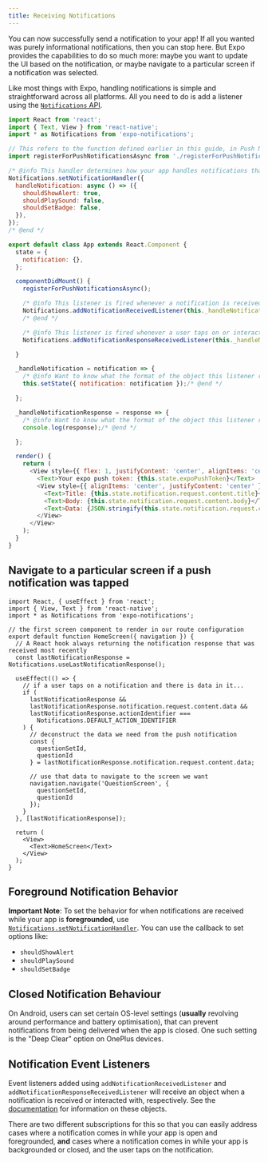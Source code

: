 ```yaml
---
title: Receiving Notifications
---
```


You can now successfully send a notification to your app! If all you wanted was purely informational notifications, then you can stop here. But Expo provides the capabilities to do so much more: maybe you want to update the UI based on the notification, or maybe navigate to a particular screen if a notification was selected.

Like most things with Expo, handling notifications is simple and straightforward across all platforms. All you need to do is add a listener using the [`Notifications` API](../versions/latest/sdk/notifications.md).

<!-- prettier-ignore -->
```javascript
import React from 'react';
import { Text, View } from 'react-native';
import * as Notifications from 'expo-notifications';

// This refers to the function defined earlier in this guide, in Push Notifications Set Up
import registerForPushNotificationsAsync from './registerForPushNotificationsAsync';

/* @info This handler determines how your app handles notifications that come in while the app is foregrounded */
Notifications.setNotificationHandler({
  handleNotification: async () => ({
    shouldShowAlert: true,
    shouldPlaySound: false,
    shouldSetBadge: false,
  }),
});
/* @end */

export default class App extends React.Component {
  state = {
    notification: {},
  };

  componentDidMount() {
    registerForPushNotificationsAsync();

    /* @info This listener is fired whenever a notification is received while the app is foregrounded. */
    Notifications.addNotificationReceivedListener(this._handleNotification);
    /* @end */

    /* @info This listener is fired whenever a user taps on or interacts with a notification (works when app is foregrounded, backgrounded, or killed). This listener is especially useful for routing users to a particular screen after they tap on a particular notification. */
    Notifications.addNotificationResponseReceivedListener(this._handleNotificationResponse);/* @end */

  }

  _handleNotification = notification => {
    /* @info Want to know what the format of the object this listener receives is? Find the specifics in the expo-notifications documentation */
    this.setState({ notification: notification });/* @end */

  };

  _handleNotificationResponse = response => {
    /* @info Want to know what the format of the object this listener receives is? Find the specifics in the expo-notifications documentation */
    console.log(response);/* @end */

  };

  render() {
    return (
      <View style={{ flex: 1, justifyContent: 'center', alignItems: 'center' }}>
        <Text>Your expo push token: {this.state.expoPushToken}</Text>
        <View style={{ alignItems: 'center', justifyContent: 'center' }}>
          <Text>Title: {this.state.notification.request.content.title}</Text>
          <Text>Body: {this.state.notification.request.content.body}</Text>
          <Text>Data: {JSON.stringify(this.state.notification.request.content.data)}</Text>
        </View>
      </View>
    );
  }
}
```

## Navigate to a particular screen if a push notification was tapped

```
import React, { useEffect } from 'react';
import { View, Text } from 'react-native';
import * as Notifications from 'expo-notifications';

// the first screen component to render in our route configuration
export default function HomeScreen({ navigation }) {
  // A React hook always returning the notification response that was received most recently
  const lastNotificationResponse = Notifications.useLastNotificationResponse();

  useEffect(() => {
    // if a user taps on a notification and there is data in it...
    if (
      lastNotificationResponse &&
      lastNotificationResponse.notification.request.content.data &&
      lastNotificationResponse.actionIdentifier ===
        Notifications.DEFAULT_ACTION_IDENTIFIER
    ) {
      // deconstruct the data we need from the push notification
      const {
        questionSetId,
        questionId
      } = lastNotificationResponse.notification.request.content.data;

      // use that data to navigate to the screen we want
      navigation.navigate('QuestionScreen', {
        questionSetId,
        questionId
      });
    }
  }, [lastNotificationResponse]);

  return (
    <View>
      <Text>HomeScreen</Text>
    </View>
  );
}
```

## Foreground Notification Behavior

**Important Note**: To set the behavior for when notifications are received while your app is **foregrounded**, use [`Notifications.setNotificationHandler`](../versions/latest/sdk/notifications.md#setnotificationhandlerhandler-notificationhandler--null-void). You can use the callback to set options like:

- `shouldShowAlert`
- `shouldPlaySound`
- `shouldSetBadge`

## Closed Notification Behaviour

On Android, users can set certain OS-level settings (**usually** revolving around performance and battery optimisation), that can prevent notifications from being delivered when the app is closed. One such setting is the "Deep Clear" option on OnePlus devices.

## Notification Event Listeners

Event listeners added using `addNotificationReceivedListener` and `addNotificationResponseReceivedListener` will receive an object when a notification is received or interacted with, respectively. See the [documentation](../versions/latest/sdk/notifications.md#notification) for information on these objects.

There are two different subscriptions for this so that you can easily address cases where a notification comes in while your app is open and foregrounded, **and** cases where a notification comes in while your app is backgrounded or closed, and the user taps on the notification.

